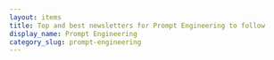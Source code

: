 ```yaml
---
layout: items
title: Top and best newsletters for Prompt Engineering to follow
display_name: Prompt Engineering
category_slug: prompt-engineering
---
```

